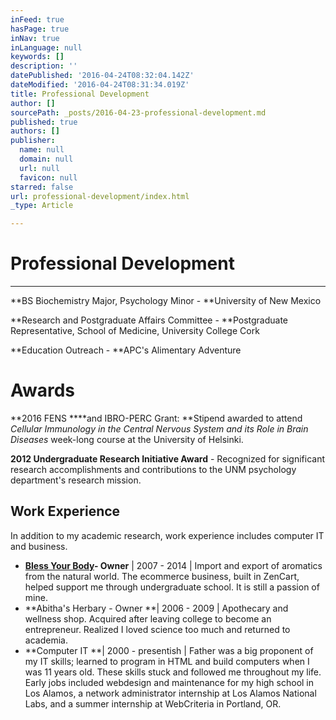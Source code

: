 ```yaml
---
inFeed: true
hasPage: true
inNav: true
inLanguage: null
keywords: []
description: ''
datePublished: '2016-04-24T08:32:04.142Z'
dateModified: '2016-04-24T08:31:34.019Z'
title: Professional Development
author: []
sourcePath: _posts/2016-04-23-professional-development.md
published: true
authors: []
publisher:
  name: null
  domain: null
  url: null
  favicon: null
starred: false
url: professional-development/index.html
_type: Article

---
```

# Professional Development

****

**BS Biochemistry Major, Psychology Minor - **University of New Mexico

**Research and Postgraduate Affairs Committee - **Postgraduate Representative, School of Medicine, University College Cork

**Education Outreach - **APC's Alimentary Adventure

# Awards

**2016 FENS ****and IBRO-PERC Grant: **Stipend awarded to attend _Cellular Immunology in the Central Nervous System and its Role in Brain Diseases_ week-long course at the University of Helsinki.

**2012 Undergraduate Research Initiative Award** - Recognized for significant research accomplishments and contributions to the UNM psychology department's research mission.

## Work Experience

In addition to my academic research, work experience includes computer IT and business.

* **[Bless Your Body][0]- Owner** | 2007 - 2014 | Import and export of aromatics from the natural world. The ecommerce business, built in ZenCart, helped support me through undergraduate school. It is still a passion of mine. 
* **Abitha's Herbary - Owner **| 2006 - 2009 | Apothecary and wellness shop. Acquired after leaving college to become an entrepreneur. Realized I loved science too much and returned to academia. 
* **Computer IT **| 2000 - presentish | Father was a big proponent of my IT skills; learned to program in HTML and build computers when I was 11 years old. These skills stuck and followed me throughout my life. Early jobs included webdesign and maintenance for my high school in Los Alamos, a network administrator internship at Los Alamos National Labs, and a summer internship at WebCriteria in Portland, OR.

[0]: http://thegrid.ai/blessyourbody